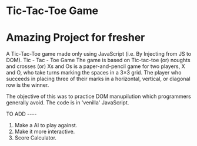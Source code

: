# Tic-Tac-Toe Game

# Amazing Project for fresher 

A Tic-Tac-Toe game made only using JavaScript (i.e. By Injecting from JS to DOM).
Tic - Tac - Toe Game 
The game is based on 
Tic-tac-toe (or) noughts and crosses (or) Xs and Os is a paper-and-pencil game for two players, X and O, who take turns marking
the spaces in a 3×3 grid.
The player who succeeds in placing three of their marks in a horizontal, vertical, or diagonal row is the winner.


The objective of this was to practice DOM manupilution which programmers generally avoid.
The code is in 'venilla' JavaScript.

TO ADD ----
1. Make a AI to play against.
2. Make it more interactive.
3. Score Calculator.
